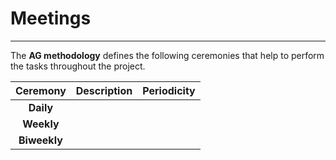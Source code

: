 # Meetings
***

The **AG methodology** defines the following ceremonies that help to perform the tasks throughout the project.

| **Ceremony** | **Description** | **Periodicity** |
| :----------: | :-------------- | :-------------- |
|  **Daily**   |                 |                 |
|  **Weekly**  |                 |                 |
| **Biweekly** |                 |                 |